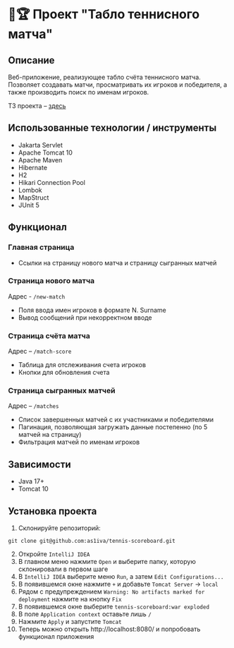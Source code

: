 # 🎾🏆 Проект "Табло теннисного матча"
## Описание
Веб-приложение, реализующее табло счёта теннисного матча. Позволяет создавать матчи, просматривать их игроков и победителя, а также производить поиск по именам игроков.

ТЗ проекта – [здесь](https://zhukovsd.github.io/java-backend-learning-course/projects/tennis-scoreboard/#%D0%B4%D0%B5%D0%BF%D0%BB%D0%BE%D0%B9)

## Использованные технологии / инструменты
- Jakarta Servlet
- Apache Tomcat 10
- Apache Maven
- Hibernate
- H2
- Hikari Connection Pool
- Lombok
- MapStruct
- JUnit 5

## Функционал

### Главная страница
- Ссылки на страницу нового матча и страницу сыгранных матчей

### Страница нового матча
Адрес - `/new-match`
- Поля ввода имен игроков в формате N. Surname
- Вывод сообщений при некорректном вводе

### Страница счёта матча
Адрес – `/match-score`
- Таблица для отслеживания счета игроков
- Кнопки для обновления счета

### Страница сыгранных матчей
Адрес – `/matches`
- Список завершенных матчей с их участниками и победителями
- Пагинация, позволяющая загружать данные постепенно (по 5 матчей на страницу)
- Фильтрация матчей по именам игроков


## Зависимости
- Java 17+
- Tomcat 10

## Установка проекта

1. Склонируйте репозиторий:
```
git clone git@github.com:as1iva/tennis-scoreboard.git
```

2. Откройте `IntelliJ IDEA`
4. В главном меню нажмите `Open` и выберите папку, которую склонировали в первом шаге
5. В `IntelliJ IDEA` выберите меню `Run`, а затем `Edit Configurations...`
6. В появившемся окне нажмите `+` и добавьте `Tomcat Server` -> `local`
7. Рядом с предупреждением `Warning: No artifacts marked for deployment` нажмите на кнопку `Fix`
8. В появившемся окне выберите `tennis-scoreboard:war exploded`
9. В поле `Application context` оставьте лишь `/`
10. Нажмите `Apply` и запустите `Tomcat`
11. Теперь можно открыть http://localhost:8080/ и попробовать функционал приложения
